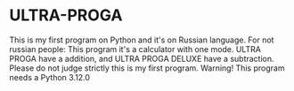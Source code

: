 # ULTRA-PROGA
This is my first program on Python and it's on Russian language. For not russian people: This program it's a calculator with one mode. ULTRA PROGA have a addition, and ULTRA PROGA DELUXE have a subtraction. Please do not judge strictly this is my first program. Warning! This program needs a Python 3.12.0
